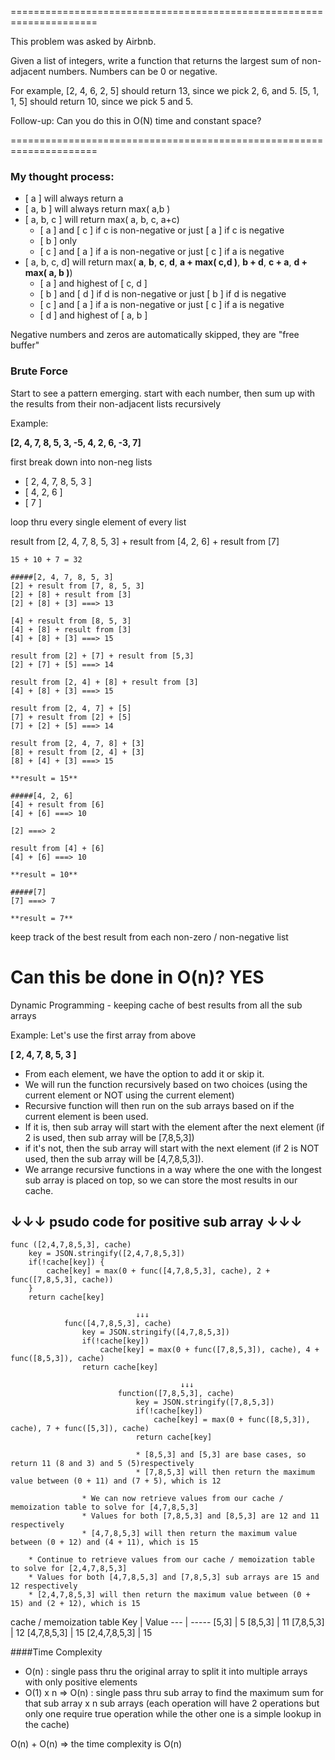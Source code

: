 =====================================================================

This problem was asked by Airbnb.

Given a list of integers, write a function that returns the largest sum of non-adjacent numbers. Numbers can be 0 or negative.

For example, [2, 4, 6, 2, 5] should return 13, since we pick 2, 6, and 5. [5, 1, 1, 5] should return 10, since we pick 5 and 5.

Follow-up: Can you do this in O(N) time and constant space?

=====================================================================

### My thought process:

* [ a ] will always return a
* [ a, b ] will always return max( a,b )
* [ a, b, c ] will return max( a, b, c, a+c)
    * [ a ] and [ c ] if c is non-negative or just [ a ] if c is negative
    * [ b ] only
    * [ c ] and [ a ] if a is non-negative or just [ c ] if a is negative
* [ a, b, c, d] will return max( **a**, **b**, **c**, **d**, **a + max( c,d )**, **b + d**, **c + a**, **d + max( a, b )**)
    * [ a ] and highest of [ c, d ]
    * [ b ] and [ d ] if d is non-negative or just [ b ] if d is negative
    * [ c ] and [ a ] if a is non-negative or just [ c ] if a is negative
    * [ d ] and highest of [ a, b ]

Negative numbers and zeros are automatically skipped, they are "free buffer"


### Brute Force

Start to see a pattern emerging.  start with each number, then sum up with the results from their non-adjacent lists recursively

Example:

**[2, 4, 7, 8, 5, 3, -5, 4, 2, 6, -3, 7]**

first break down into non-neg lists
* [ 2, 4, 7, 8, 5, 3 ]
* [ 4, 2, 6 ]
* [ 7 ]

loop thru every single element of every list

result from [2, 4, 7, 8, 5, 3] + result from [4, 2, 6] + result from [7]
```
15 + 10 + 7 = 32
```

```
#####[2, 4, 7, 8, 5, 3]
[2] + result from [7, 8, 5, 3] 
[2] + [8] + result from [3] 
[2] + [8] + [3] ===> 13

[4] + result from [8, 5, 3]
[4] + [8] + result from [3]
[4] + [8] + [3] ===> 15

result from [2] + [7] + result from [5,3]
[2] + [7] + [5] ===> 14

result from [2, 4] + [8] + result from [3]
[4] + [8] + [3] ===> 15

result from [2, 4, 7] + [5] 
[7] + result from [2] + [5]
[7] + [2] + [5] ===> 14

result from [2, 4, 7, 8] + [3]
[8] + result from [2, 4] + [3]
[8] + [4] + [3] ===> 15

**result = 15**
```

```
#####[4, 2, 6]
[4] + result from [6]
[4] + [6] ===> 10

[2] ===> 2

result from [4] + [6]
[4] + [6] ===> 10

**result = 10**
```

```
#####[7]
[7] ===> 7

**result = 7**
```

keep track of the best result from each non-zero / non-negative list

# Can this be done in O(n)?  YES

Dynamic Programming - keeping cache of best results from all the sub arrays 

Example: 
Let's use the first array from above

**[ 2, 4, 7, 8, 5, 3 ]**

* From each element, we have the option to add it or skip it.  
* We will run the function recursively based on two choices (using the current element or NOT using the current element)
* Recursive function will then run on the sub arrays based on if the current element is been used.  
* If it is, then sub array will start with the element after the next element (if 2 is used, then sub array will be [7,8,5,3])
* if it's not, then the sub array will start with the next element (if 2 is NOT used, then the sub array will be [4,7,8,5,3]).  
* We arrange recursive functions in a way where the one with the longest sub array is placed on top, so we can store the most results in our cache.  


↓↓↓   psudo code for positive sub array  ↓↓↓
----------------------

``` |
func ([2,4,7,8,5,3], cache)
    key = JSON.stringify([2,4,7,8,5,3])
    if(!cache[key]) {
        cache[key] = max(0 + func([4,7,8,5,3], cache), 2 + func([7,8,5,3], cache))
    }
    return cache[key]
                            
                            ↓↓↓
            func([4,7,8,5,3], cache) 
                key = JSON.stringify([4,7,8,5,3])
                if(!cache[key])
                    cache[key] = max(0 + func([7,8,5,3]), cache), 4 + func([8,5,3]), cache)
                return cache[key]

                                      ↓↓↓
                        function([7,8,5,3], cache)
                            key = JSON.stringify([7,8,5,3])
                            if(!cache[key])
                                cache[key] = max(0 + func([8,5,3]), cache), 7 + func([5,3]), cache)
                            return cache[key]

                            * [8,5,3] and [5,3] are base cases, so return 11 (8 and 3) and 5 (5)respectively
                            * [7,8,5,3] will then return the maximum value between (0 + 11) and (7 + 5), which is 12
                
                * We can now retrieve values from our cache / memoization table to solve for [4,7,8,5,3]
                * Values for both [7,8,5,3] and [8,5,3] are 12 and 11 respectively
                * [4,7,8,5,3] will then return the maximum value between (0 + 12) and (4 + 11), which is 15

    * Continue to retrieve values from our cache / memoization table to solve for [2,4,7,8,5,3]
    * Values for both [4,7,8,5,3] and [7,8,5,3] sub arrays are 15 and 12 respectively
    * [2,4,7,8,5,3] will then return the maximum value between (0 + 15) and (2 + 12), which is 15
```
cache / memoization table
Key | Value
--- | -----
[5,3] | 5
[8,5,3] | 11
[7,8,5,3] | 12
[4,7,8,5,3] | 15
[2,4,7,8,5,3] | 15


####Time Complexity
* O(n) : single pass thru the original array to split it into multiple arrays with only positive elements
* O(1) x n => O(n) : single pass thru sub array to find the maximum sum for that sub array x n sub arrays (each operation will have 2 operations but only one require true operation while the other one is a simple lookup in the cache)

O(n) + O(n) => the time complexity is O(n) 
